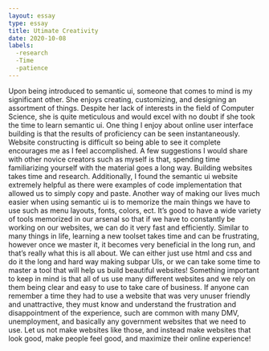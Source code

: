 ```yaml
---
layout: essay
type: essay
title: Utimate Creativity
date: 2020-10-08
labels:
  -research
  -Time
  -patience
---
```


  Upon being introduced to semantic ui, someone that comes to mind is my significant other. She enjoys creating, customizing, and designing an assortment of things. Despite her lack of interests in the field of Computer Science, she is quite meticulous and would excel with no doubt if she took the time to learn semantic ui. One thing I enjoy about online user interface building is that the results of proficiency can be seen instantaneously. 
	Website constructing is difficult so being able to see it complete encourages me as I feel accomplished. A few suggestions I would share with other novice creators such as myself is that, spending time familiarizing yourself with the material goes a long way. Building websites takes time and research. Additionally, I found the semantic ui website extremely helpful as there were examples of code implementation that allowed us to simply copy and paste.
Another way of making our lives much easier when using semantic ui is to memorize the main things we have to use such as menu layouts, fonts, colors, ect. It’s good to have a wide variety of tools memorized in our arsenal so that if we have to constantly be working on our websites, we can do it very fast and efficiently. Similar to many things in life, learning a new toolset takes time and can be frustrating, however once we master it, it becomes very beneficial in the long run, and that’s really what this is all about. We can either just use html and css and do it the long and hard way making subpar UIs, or we can take some time to master a tool that will help us build beautiful websites! 
	Something important to keep in mind is that all of us use many different websites and we rely on them being clear and easy to use to take care of business. If anyone can remember a time they had to use a website that was very unuser friendly and unattractive, they must know and understand the frustration and disappointment of the experience, such are common with many DMV, unemployment, and basically any government websites that we need to use. Let us not make websites like those, and instead make websites that look good, make people feel good, and maximize their online experience! 

